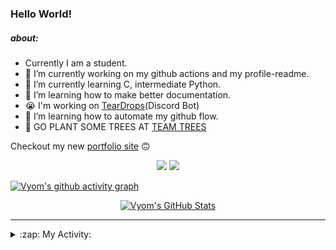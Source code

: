 ### Hello World!

##### about:
- Currently I am a student.
- 🔭 I’m currently working on my github actions and my profile-readme. 
- 🌱 I’m currently learning C, intermediate Python.
- 🌱 I’m learning how to make better documentation.
- 😭 I'm working on [TearDrops](https://github.com/Vyvy-vi/TearDrops)(Discord Bot)
- 🌱 I’m learning how to automate my github flow.
- 🌱 GO PLANT SOME TREES AT [TEAM TREES](https://teamtrees.org/)

Checkout my new [portfolio site](https://vyvy.github.io/portfolio) 🙃

<p align="center">
  <a href="https://twitter.com/Vyvy_viM"><img target="_blank" src="https://img.shields.io/badge/twitter%20@Vyvy_viM-0D95E8?style=for-the-badge&logo=twitter&logoColor=white"/></a> 
  <a href="https://vyvy-vi.github.io/portfolio"><img target="_blank" src="https://img.shields.io/badge/-I%27m_craving_for_open_source-green?style=for-the-badge&logo=github&logoColor=black"/></a> 
</p>

[![Vyom's github activity graph](https://activity-graph.herokuapp.com/graph?username=Vyvy-vi)](https://github.com/ashutosh00710/github-readme-activity-graph)

<p align="center">
<a href="https://github.com/Vyvy-vi/Vyvy-vi">
  <img src="https://profile-readme-git-master.vyvy-vi.vercel.app/api?username=Vyvy-vi&show_icons=true&line_height=27&count_private=true&title_color=ffffff&text_color=c9cacc&icon_color=2bbc8a&bg_color=1d1f21" alt="Vyom's GitHub Stats" />
</a>
</p>


---
<details>
  <summary>:zap: My Activity:</summary>
  
<!--START_SECTION:waka-->
**I'm an Early 🐤** 

```text
🌞 Morning    7 commits      █████░░░░░░░░░░░░░░░░░░░░   20.0% 
🌆 Daytime    13 commits     █████████░░░░░░░░░░░░░░░░   37.14% 
🌃 Evening    2 commits      █░░░░░░░░░░░░░░░░░░░░░░░░   5.71% 
🌙 Night      13 commits     █████████░░░░░░░░░░░░░░░░   37.14%

```
📅 **I'm Most Productive on Monday** 

```text
Monday       18 commits     ████████████░░░░░░░░░░░░░   51.43% 
Tuesday      3 commits      ██░░░░░░░░░░░░░░░░░░░░░░░   8.57% 
Wednesday    1 commits      ░░░░░░░░░░░░░░░░░░░░░░░░░   2.86% 
Thursday     0 commits      ░░░░░░░░░░░░░░░░░░░░░░░░░   0.0% 
Friday       1 commits      ░░░░░░░░░░░░░░░░░░░░░░░░░   2.86% 
Saturday     4 commits      ██░░░░░░░░░░░░░░░░░░░░░░░   11.43% 
Sunday       8 commits      █████░░░░░░░░░░░░░░░░░░░░   22.86%

```


📊 **This Week I Spent My Time On** 

```text
🔥 Editors: 
VS Code                  7 hrs 47 mins       ████████████░░░░░░░░░░░░░   50.79% 
Vim                      5 hrs 23 mins       ████████░░░░░░░░░░░░░░░░░   35.11% 
CLion                    2 hrs 9 mins        ███░░░░░░░░░░░░░░░░░░░░░░   14.1%

🐱‍💻 Projects: 
EddieBot                 8 hrs 57 mins       ██████████████░░░░░░░░░░░   58.29% 
The_C_Programming_Languag2 hrs 7 mins        ███░░░░░░░░░░░░░░░░░░░░░░   13.89% 
TearDrops                2 hrs 2 mins        ███░░░░░░░░░░░░░░░░░░░░░░   13.35% 
another-discord-bot      30 mins             ░░░░░░░░░░░░░░░░░░░░░░░░░   3.34% 
portfolio                27 mins             ░░░░░░░░░░░░░░░░░░░░░░░░░   3.01%

```


<!--END_SECTION:waka-->
</details>
